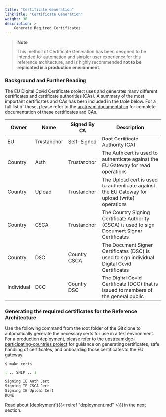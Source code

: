 ```yaml
---
title: "Certificate Generation"
linkTitle: "Certificate Generation"
weight: 30
description: >
    Generate Required Certificates
---
```


> __Note__
>
>This method of Certificate Generation has been designed to be intended for automation and simpler user experience for this reference architecture, and is highly recommended **not to be replicated in a production environment**.

### Background and Further Reading

The EU Digital Covid Certificate project uses and generates many different certificates and certificate authorities (CAs). A summary of the most important certificates and CAs has been included in the table below. For a full list of these, please refer to the [upstream documentation](https://github.com/eu-digital-green-certificates/dgc-overview/blob/main/guides/certificate-governance.md) for complete documentation of these certificates and CAs.

| Owner      | Name        | Signed By CA | Description                                                                                   |
| ---------- | ----------- | ------------ | --------------------------------------------------------------------------------------------- |
| EU         | Trustanchor | Self-Signed  | Root Certificate Authority (CA)                                                               |
| Country    | Auth        | Trustanchor  | The Auth cert is used to authenticate against the EU Gateway for read operations              |
| Country    | Upload      | Trustanchor  | The Upload cert is used to authenticate against the EU Gateway for upload (write) operations  |
| Country    | CSCA        | Trustanchor  | The Country Signing Certificate Authority (CSCA) is used to sign Document Signer Certificates |
| Country    | DSC         | Country CSCA | The Document Signer Certificates (DSC) is used to sign individual Digital Covid Certificates  |
| Individual | DCC         | Country DSC  | The Digital Covid Certificate (DCC) that is issued to members of the general public           |

### Generating the required certificates for the Reference Architecture

Use the following command from the root folder of the Git clone to automatically generate the necessary certs for use in a test environment. For a production deployment, please refer to the [upstream dgc-participating-countries project](https://github.com/eu-digital-green-certificates/dgc-participating-countries/) for guidance on generating certificates, safe handling of certificates, and onboarding those certificates to the EU gateway.

```bash
$ make certs

[ .. SNIP .. ]

Signing IE Auth Cert
Signing IE CSCA Cert
Signing IE Upload Cert
DONE
```


Read about [deployment]({{< relref "deployment.md" >}}) in the next section.
